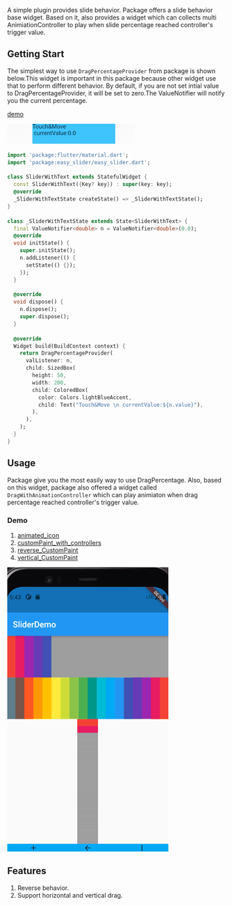 A simple plugin provides slide behavior. Package  offers a slide behavior base widget. Based on it, also provides a widget which can collects  multi AnimiationController to play when slide percentage reached controller's trigger value.

## Getting Start
The simplest way to use `DragPercentageProvider` from package is shown below.This widget is important in this package because other widget use that to perform different behavior. By default, if you are not set intial value to DragPercentageProvider, it will be set to zero.The ValueNotifier will notify you the current percentage.

[demo](https://github.com/Chinouo/easy_slider/blob/master/example/slider_base.dart)

![SliderWithText](assets/base.gif) 

```dart
import 'package:flutter/material.dart';
import 'package:easy_slider/easy_slider.dart';

class SliderWithText extends StatefulWidget {
  const SliderWithText({Key? key}) : super(key: key);
  @override
  _SliderWithTextState createState() => _SliderWithTextState();
}

class _SliderWithTextState extends State<SliderWithText> {
  final ValueNotifier<double> n = ValueNotifier<double>(0.0);
  @override
  void initState() {
    super.initState();
    n.addListener(() {
      setState(() {});
    });
  }

  @override
  void dispose() {
    n.dispose();
    super.dispose();
  }

  @override
  Widget build(BuildContext context) {
    return DragPercentageProvider(
      valListener: n,
      child: SizedBox(
        height: 50,
        width: 200,
        child: ColoredBox(
          color: Colors.lightBlueAccent,
          child: Text("Touch&Move \n currentValue:${n.value}"),
        ),
      ),
    );
  }
}

```

## Usage
Package give you the most easily way to use DragPercentage. Also, based on this widget, package also offered a widget called ` DragWithAnimationController` which can play animiaton when drag percentage reached controller's trigger value.
### Demo
  1. [animated_icon](https://github.com/Chinouo/easy_slider/blob/master/example/animatedicon_demo.dart)
  2. [customPaint_with_controllers](https://github.com/Chinouo/easy_slider/blob/master/example/custompaint_demo.dart)
  3. [reverse_CustomPaint](https://github.com/Chinouo/easy_slider/blob/master/example/reverse_custompaint_demo.dart)
  4. [vertical_CustomPaint](https://github.com/Chinouo/easy_slider/blob/master/example/vertical_custompaint_demo.dart)

![Demos](assets/drag_controller.gif) 


## Features
1. Reverse behavior. 
2. Support horizontal and vertical drag.
